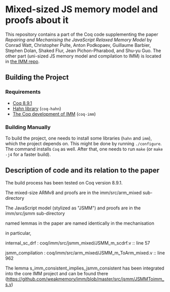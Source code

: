 # Mixed-sized JS memory model and proofs about it

This repository contains a part of the Coq code supplementing the paper
*Repairing and Mechanising the JavaScript Relaxed Memory Model*
by Conrad Watt, Christopher Pulte, Anton Podkopaev, Guillaume Barbier, Stephen Dolan, Shaked Flur, Jean Pichon-Pharabod, and Shu-yu Guo.
The other part (uni-sized JS memory model and compilation to IMM) is located in [the IMM repo](https://github.com/weakmemory/imm).

## Building the Project

### Requirements
* [Coq 8.9.1](https://coq.inria.fr)
* [Hahn library](https://github.com/vafeiadis/hahn) (`coq-hahn`)
* [The Coq development of IMM](https://github.com/weakmemory/imm) (`coq-imm`)

### Building Manually

To build the project, one needs to install some libraries (`hahn` and `imm`), which the project
depends on. This might be done by running `./configure`.
The command installs `Coq` as well. After that, one needs to run `make` (or `make -j4` for a faster build).

## Description of code and its relation to the paper
The build process has been tested on Coq version 8.9.1.

The mixed-size ARMv8 and proofs are in the imm/src/arm_mixed sub-directory

The JavaScript model (stylized as "JSMM") and proofs are in the imm/src/jsmm sub-directory

named lemmas in the paper are named identically in the mechanisation

in particular,

internal_sc_drf : coq/imm/src/jsmm_mixed/JSMM_m_scdrf.v :: line 57

jsmm_compilation : coq/imm/src/arm_mixed/JSMM_m_ToArm_mixed.v :: line 962

The lemma s_imm_consistent_implies_jsmm_consistent has been integrated into the core IMM project and can be found there (https://github.com/weakmemory/imm/blob/master/src/jsmm/JSMMToimm_s.v)

